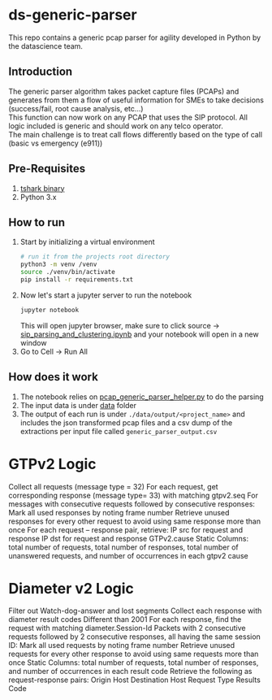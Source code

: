 # ds-generic-parser
This repo contains a generic pcap parser for agility developed in Python by the datascience team.

## Introduction
The generic parser algorithm takes packet capture files (PCAPs) and generates from them a flow of useful information for SMEs to take decisions (success/fail, root cause analysis, etc...)  
This function can now work on any PCAP that uses the SIP protocol. All logic included is generic and should work on any telco operator.  
The main challenge is to treat call flows differently based on the type of call (basic vs emergency (e911))  

## Pre-Requisites
1. [tshark binary](https://www.wireshark.org/download.html)
2. Python 3.x

## How to run
1. Start by initializing a virtual environment
    ```bash
    # run it from the projects root directory
    python3 -m venv /venv
    source ./venv/bin/activate
    pip install -r requirements.txt
    ```
1. Now let's start a jupyter server to run the notebook
    ```bash
    jupyter notebook
    ```
    This will open jupyter browser, make sure to click source -> [sip_parsing_and_clustering.ipynb](./source/sip_parsing_and_clustering.py) and your notebook will open in a new window
1. Go to Cell -> Run All

## How does it work
1. The notebook relies on [pcap_generic_parser_helper.py](./source/pcap_generic_parser_helper.py) to do the parsing
1. The input data is under [data](./data) folder
1. The output of each run is under `./data/output/<project_name>` and includes the json transformed pcap files and a csv dump of the extractions per input file called `generic_parser_output.csv`

# GTPv2 Logic
Collect all requests (message type = 32)
For each request, get corresponding response (message type= 33) with matching gtpv2.seq
For messages with consecutive requests followed by consecutive responses:
Mark all used responses by noting frame number
Retrieve unused responses for every other request to avoid using same response more than once
For each request – response pair, retrieve:
IP src for request and response
IP dst for request and response
GTPv2.cause
Static Columns: total number of requests, total number of responses, total number of unanswered requests, and number of occurrences in each gtpv2 cause

# Diameter v2 Logic
Filter out Watch-dog-answer and lost segments 
Collect each response with diameter result codes Different than 2001 
For each response, find the request with matching diameter.Session-Id
Packets with 2 consecutive requests followed by 2 consecutive responses, all having the same session ID:
Mark all used requests by noting frame number
Retrieve unused requests for every other response to avoid using same requests more than once
Static Columns: total number of requests, total number of responses, and number of occurrences in each result code
Retrieve the following as request-response pairs:
Origin Host
Destination Host
Request Type
Results Code